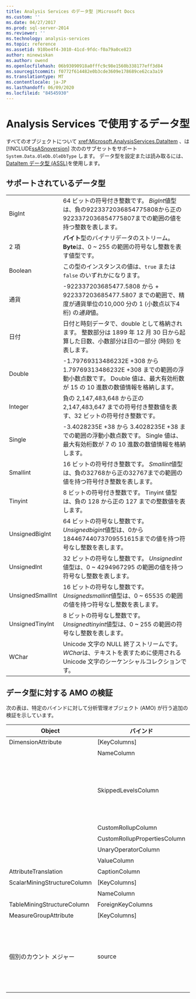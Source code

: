 ```yaml
---
title: Analysis Services のデータ型 |Microsoft Docs
ms.custom: ''
ms.date: 04/27/2017
ms.prod: sql-server-2014
ms.reviewer: ''
ms.technology: analysis-services
ms.topic: reference
ms.assetid: 910be4f4-3010-41cd-9fdc-f0a79a0ce823
author: minewiskan
ms.author: owend
ms.openlocfilehash: 06b93090918a0fffc9c98e1560b338177eff3d84
ms.sourcegitcommit: f0772f614482e0b3cde3609e178689ce62ca3a19
ms.translationtype: MT
ms.contentlocale: ja-JP
ms.lasthandoff: 06/09/2020
ms.locfileid: "84545930"
---
```

# <a name="data-types-in-analysis-services"></a>Analysis Services で使用するデータ型
  すべてのオブジェクトについて <xref:Microsoft.AnalysisServices.DataItem> 、は [!INCLUDE[ssASnoversion](../../../includes/ssasnoversion-md.md)] 次ののサブセットをサポート `System.Data.OleDb.OleDbType` します。 データ型を設定または読み取るには、 [DataItem データ型 &#40;ASSL&#41;](https://docs.microsoft.com/bi-reference/assl/data-type/dataitem-data-type-assl)を使用します。  
  
## <a name="supported-data-types"></a>サポートされているデータ型  
  
|||  
|-|-|  
|BigInt|64 ビットの符号付き整数です。 *BigInt*値型は、負の9223372036854775808から正の9223372036854775807までの範囲の値を持つ整数を表します。|  
|2 項|**バイト**型のバイナリデータのストリーム。 **Byte**は、0 ~ 255 の範囲の符号なし整数を表す値型です。|  
|Boolean|この型のインスタンスの値は、`true` または `false` のいずれかになります。|  
|通貨|-922337203685477.5808 から + 922337203685477.5807 までの範囲で、精度が通貨単位の10,000 分の 1 (小数点以下4桁) の*通貨*値。|  
|日付|日付と時刻データで、double として格納されます。 整数部分は 1899 年 12 月 30 日から起算した日数、小数部分は日の一部分 (時刻) を表します。|  
|Double|-1.79769313486232E +308 から 1.79769313486232E +308 までの範囲の浮動小数点数です。 Double 値は、最大有効桁数が 15 の 10 進数の数値情報を格納します。|  
|Integer|負の 2,147,483,648 から正の 2,147,483,647 までの符号付き整数値を表す、32 ビットの符号付き整数です。|  
|Single|-3.4028235E +38 から 3.4028235E +38 までの範囲の浮動小数点数です。 Single 値は、最大有効桁数が 7 の 10 進数の数値情報を格納します。|  
|Smallint|16 ビットの符号付き整数です。 *Smallint*値型は、負の32768から正の32767までの範囲の値を持つ符号付き整数を表します。|  
|Tinyint|8 ビットの符号付き整数です。 Tinyint 値型は、負の 128 から正の 127 までの整数値を表します。|  
|UnsignedBigInt|64 ビットの符号なし整数です。 *Unsignedbigint*値型は、0から18446744073709551615までの値を持つ符号なし整数を表します。|  
|UnsignedInt|32 ビットの符号なし整数です。 *Unsignedint*値型は、0 ~ 4294967295 の範囲の値を持つ符号なし整数を表します。|  
|UnsignedSmallInt|16 ビットの符号なし整数です。 *Unsignedsmallint*値型は、0 ~ 65535 の範囲の値を持つ符号なし整数を表します。|  
|UnsignedTinyInt|8 ビットの符号なし整数です。 *Unsignedtinyint*値型は、0 ~ 255 の範囲の符号なし整数を表します。|  
|WChar|Unicode 文字の NULL 終了ストリームです。 *WChar*は、テキストを表すために使用される Unicode 文字のシーケンシャルコレクションです。|  
  
## <a name="amo-validations-on-data-types"></a>データ型に対する AMO の検証  
 次の表は、特定のバインドに対して分析管理オブジェクト (AMO) が行う追加の検証を示しています。  
  
|Object|バインド|許可されるデータ型|  
|------------|-------------|------------------------|  
|DimensionAttribute|[KeyColumns]|Binary 以外のすべて|  
||NameColumn|WChar のみ|  
||SkippedLevelsColumn|BigInt、Integer、SmallInt、TinyInt、UnsignedBigInt、UnsignedInt、UnsignedSmallInt、UnsignedTinyInt の整数型のみ|  
||CustomRollupColumn|WChar のみ|  
||CustomRollupPropertiesColumn|WChar のみ|  
||UnaryOperatorColumn|WChar のみ|  
||ValueColumn|すべて|  
|AttributeTranslation|CaptionColumn|WChar のみ|  
|ScalarMiningStructureColumn|[KeyColumns]|Binary 以外のすべて|  
||NameColumn|WChar のみ|  
|TableMiningStructureColumn|ForeignKeyColumns|Binary 以外のすべて|  
|MeasureGroupAttribute|[KeyColumns]|Binary 以外のすべて|  
|個別のカウント メジャー|source|BigInt、Currency、Double、Integer、Single、SmallInt、TinyInt、UnsignedBigInt、UnsignedInt、UnsignedSmallInt、UnsignedTinyInt|  
  
  
